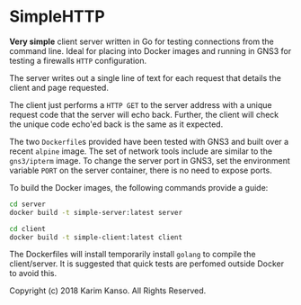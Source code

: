 # SimpleHTTP

**Very simple** client server written in Go for testing connections
from the command line. Ideal for placing into Docker images and
running in GNS3 for testing a firewalls `HTTP` configuration.

The server writes out a single line of text for each request that
details the client and page requested.

The client just performs a `HTTP GET` to the server address with a
unique request code that the server will echo back. Further, the
client will check the unique code echo'ed back is the same as it
expected.

The two `Dockerfile`s provided have been tested with GNS3 and built
over a recent `alpine` image. The set of network tools include are
similar to the `gns3/ipterm` image. To change the server port in GNS3,
set the environment variable `PORT` on the server container, there is
no need to expose ports.

To build the Docker images, the following commands provide a guide:
```bash
cd server
docker build -t simple-server:latest server

cd client
docker build -t simple-client:latest client
```

The Dockerfiles will install temporarily install `golang` to compile
the client/server. It is suggested that quick tests are perfomed
outside Docker to avoid this.

Copyright (c) 2018 Karim Kanso. All Rights Reserved.
